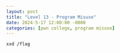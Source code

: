 ```yaml
---
layout: post
title: "Level 13 - Program Misuse"
date: 2024-5-17 12:00:00 -0000
categories: [pwn college, program misuse]
---
```


```bash
xxd /flag
```

